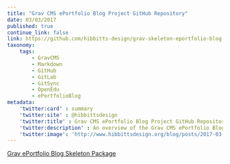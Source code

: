 ```yaml
---
title: "Grav CMS ePortfolio Blog Project GitHub Repository"
date: 03/03/2017
published: true
continue_link: false
link: https://github.com/hibbitts-design/grav-skeleton-eportfolio-blog
taxonomy:
    tags:
        - GravCMS
        - Markdown
        - GitHub
        - GitLab
        - GitSync
        - OpenEdu
        - ePortfolioBlog
metadata:
    'twitter:card' : summary
    'twitter:site' : @hibbittsdesign
    'twitter:title' : Grav CMS ePortfolio Blog Project GitHub Repository
    'twitter:description' : An overview of the Grav CMS ePortfolio Blog Project skeleton package.
    'twitter:image': 'http://www.hibbittsdesign.org/blog/posts/2017-03-03-grav-eportfolio-blog-github-repo-linked-page/screenshot.jpg'
---
```


<a class="embedly-card" data-card-align="left" href="https://github.com/hibbitts-design/grav-skeleton-eportfolio-blog">Grav ePortfolio Blog Skeleton Package</a>
<script async src="//cdn.embedly.com/widgets/platform.js" charset="UTF-8"></script>
